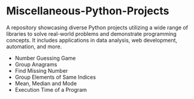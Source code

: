 # Miscellaneous-Python-Projects
A repository showcasing diverse Python projects utilizing a wide range of libraries to solve real-world problems and demonstrate programming concepts. It includes applications in data analysis, web development, automation, and more.

- Number Guessing Game
- Group Anagrams
- Find Missing Number
- Group Elements of Same Indices
- Mean, Median and Mode
- Execution Time of a Program

